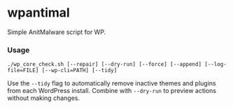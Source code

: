 # wpantimal
Simple AnitMalware script for WP.

### Usage

```
./wp_core_check.sh [--repair] [--dry-run] [--force] [--append] [--log-file=FILE] [--wp-cli=PATH] [--tidy]
```

Use the `--tidy` flag to automatically remove inactive themes and plugins from each WordPress install. Combine with `--dry-run` to preview actions without making changes.
